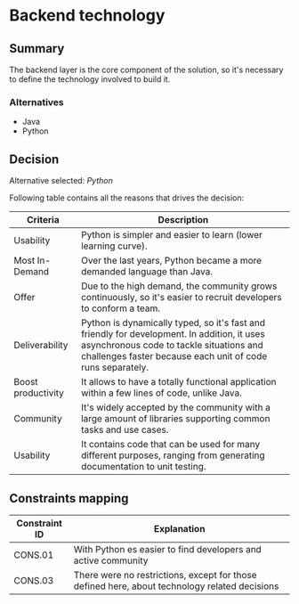 # Backend technology 

## Summary

The backend layer is the core component of the solution, so it's necessary to define the technology involved to build it.

### Alternatives

- Java
- Python

## Decision 

Alternative selected: *Python*

Following table contains all the reasons that drives the decision:

| Criteria                 | Description                                                    
| --------------------     | ----------------------------------------------------------------------------------------------------- | 
| Usability                | Python is simpler and easier to learn (lower learning curve). |
| Most In-Demand           | Over the last years, Python became a more demanded language than Java. |
| Offer                    | Due to the high demand, the community grows continuously, so it's easier to recruit developers to conform a team. |
| Deliverability           | Python is dynamically typed, so it's fast and friendly for development. In addition, it uses asynchronous code to tackle situations and challenges faster because each unit of code runs separately. |
| Boost productivity       | It allows to have a totally functional application within a few lines of code, unlike Java. |
| Community                | It's widely accepted by the community with a large amount of libraries supporting common tasks and use cases. |
| Usability                | It contains code that can be used for many different purposes, ranging from generating documentation to unit testing. |

## Constraints mapping

| Constraint ID | Explanation |
| ------------- | ----------- |
| CONS.01 | With Python es easier to find developers and active community |
| CONS.03 | There were no restrictions, except for those defined here, about technology related decisions |

